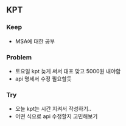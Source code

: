 ## KPT

### Keep
- MSA에 대한 공부

### Problem
- 토요일 kpt 늦게 써서 대포 맞고 5000원 내야함
- api 명세서 수정 필요할듯


### Try
- 오늘 kpt는 시간 지켜서 작성하기..
- 어떤 식으로 api 수정할지 고민해보기


